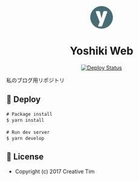 <p align="center">
  <a href="https://www.gatsbyjs.com">
    <img alt="Yoshiki" src="src/images/favicon.png" width="60" />
  </a>
</p>
<h1 align="center">
  Yoshiki Web
</h1>

<p align="center">
 <a href="https://app.netlify.com/sites/inspiring-hugle-e60159/deploys"><img src="https://api.netlify.com/api/v1/badges/fbab2c43-8406-45b3-8ae0-e9ea7f2c14b1/deploy-status" alt="Deploy Status" /></a>
</p>

私のブログ用リポジトリ

## 🚀 Deploy

```
# Package install
$ yarn install

# Run dev server
$ yarn develop
```

## 📜 License
- Copyright (c) 2017 Creative Tim